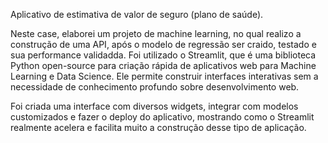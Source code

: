 Aplicativo de estimativa de valor de seguro (plano de saúde).

Neste case, elaborei um projeto de machine learning, no qual realizo a construção de uma API, após o modelo de regressão ser craido, testado e sua performance validadda.
Foi utilizado o Streamlit, que é uma biblioteca Python open-source para criação rápida de aplicativos web para Machine Learning e Data Science. Ele permite construir interfaces interativas sem a necessidade de conhecimento profundo sobre desenvolvimento web.

Foi criada uma interface com diversos widgets, integrar com modelos customizados e fazer o deploy do aplicativo, mostrando como o Streamlit realmente acelera e facilita muito a construção desse tipo de aplicação. 
